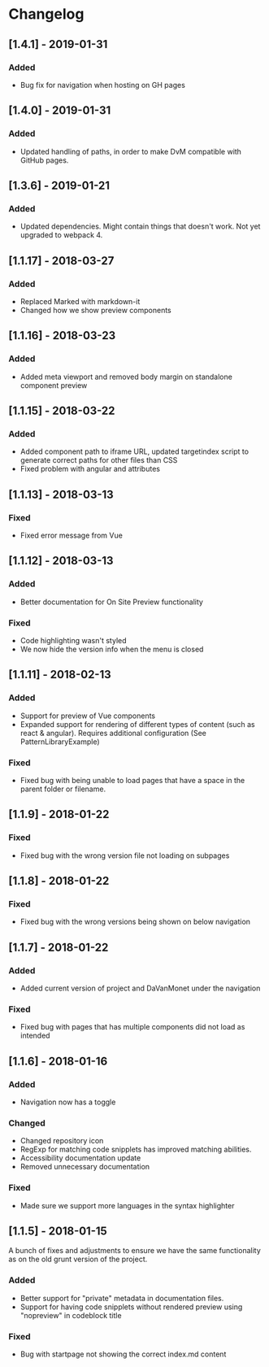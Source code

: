 # Changelog

## [1.4.1] - 2019-01-31
### Added
- Bug fix for navigation when hosting on GH pages

## [1.4.0] - 2019-01-31
### Added
- Updated handling of paths, in order to make DvM compatible with GitHub pages.

## [1.3.6] - 2019-01-21
### Added
- Updated dependencies. Might contain things that doesn't work. Not yet upgraded to webpack 4.

## [1.1.17] - 2018-03-27
### Added
- Replaced Marked with markdown-it
- Changed how we show preview components

## [1.1.16] - 2018-03-23
### Added
- Added meta viewport and removed body margin on standalone component preview

## [1.1.15] - 2018-03-22
### Added
- Added component path to iframe URL, updated targetindex script to generate correct paths for other files than CSS
- Fixed problem with angular and attributes

## [1.1.13] - 2018-03-13

### Fixed
- Fixed error message from Vue

## [1.1.12] - 2018-03-13

### Added
- Better documentation for On Site Preview functionality

### Fixed
- Code highlighting wasn't styled
- We now hide the version info when the menu is closed


## [1.1.11] - 2018-02-13

### Added
- Support for preview of Vue components
- Expanded support for rendering of different types of content (such as react & angular). Requires additional configuration (See PatternLibraryExample)

### Fixed
- Fixed bug with being unable to load pages that have a space in the parent folder or filename.

## [1.1.9] - 2018-01-22

### Fixed
- Fixed bug with the wrong version file not loading on subpages

## [1.1.8] - 2018-01-22

### Fixed
- Fixed bug with the wrong versions being shown on below navigation

## [1.1.7] - 2018-01-22

### Added
- Added current version of project and DaVanMonet under the navigation

### Fixed
- Fixed bug with pages that has multiple components did not load as intended

## [1.1.6] - 2018-01-16

### Added
- Navigation now has a toggle 

### Changed
- Changed repository icon
- RegExp for matching code snipplets has improved matching abilities.
- Accessibility documentation update
- Removed unnecessary documentation

### Fixed
- Made sure we support more languages in the syntax highlighter


## [1.1.5] - 2018-01-15
A bunch of fixes and adjustments to ensure we have the same functionality as on the old grunt version of the project.

### Added
- Better support for "private" metadata in documentation files.
- Support for having code snipplets without rendered preview using "nopreview" in codeblock title

### Fixed
- Bug with startpage not showing the correct index.md content

